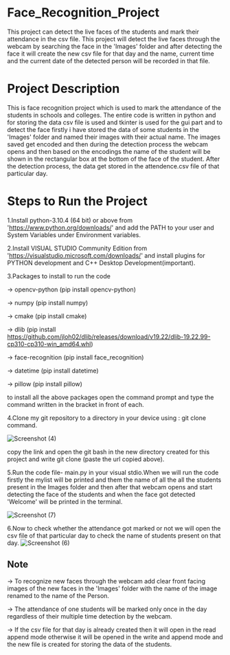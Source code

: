 # Face_Recognition_Project

This project can detect the live faces of the students and mark their attendance in the csv file.
This project will detect the live faces through the webcam by searching the face in the 'Images' folder and after detecting the face it will create the new csv file for that day and the name, current time and the current date of the detected person will be recorded in that file.

# Project Description

This is face recognition project which is used to mark the attendance of the students in schools and colleges. The entire code is written in python and for storing the data csv file is used and tkinter is used for the gui part and to detect the face firstly i have stored the data of some students in the 'Images' folder and named their images with their actual name. The images saved get encoded and then during the detection process the webcam opens and then based on the encodings the name of the student will be shown in the rectangular box at the bottom of the face of the student. After the detection process, the data get stored in the attendence.csv file of that particular day.

# Steps to Run the Project

1.Install python-3.10.4 (64 bit) or above from 'https://www.python.org/downloads/' and add the PATH to your user and System Variables under Environment variables.

2.Install VISUAL STUDIO Community Edition from 'https://visualstudio.microsoft.com/downloads/' and install plugins for PYTHON development and C++ Desktop Development(important).

3.Packages to install to run the code

  -> opencv-python  (pip install opencv-python)
  
  -> numpy  (pip install numpy)
  
  -> cmake  (pip install cmake)
  
  -> dlib   (pip install https://github.com/jloh02/dlib/releases/download/v19.22/dlib-19.22.99-cp310-cp310-win_amd64.whl)
  
  -> face-recognition  (pip install face_recognition)
  
  -> datetime   (pip install datetime)
  
  -> pillow     (pip install pillow)
  
to install all the above packages open the command prompt and type the command written in the bracket in front of each.
  
4.Clone my git repository to a directory in your device using : git clone command.


![Screenshot (4)](https://user-images.githubusercontent.com/87524185/170824495-3fed93a5-b6e3-4051-8cbb-6b98787212b3.png)
 
copy the link and open the git bash in the new directory created for this project and write git clone (paste the url copied above).


5.Run the code file- main.py in your visual stdio.When we will run the code firstly the mylist will be printed and them the name of all the all the students present in the Images folder and then after that webcam opens and start detecting the face of the students and when the face got detected 'Welcome' will be printed in the terminal.


![Screenshot (7)](https://user-images.githubusercontent.com/87524185/170825385-db5f5b00-0751-424d-a27c-969600b33052.png)


6.Now to check whether the attendance got marked or not we will open the csv file of that particular day to check the name of students present on that day.
![Screenshot (6)](https://user-images.githubusercontent.com/87524185/170825291-2d2b668b-6e89-44c1-9238-13e8ec416836.png)


## Note

-> To recognize new faces through the webcam add clear front facing images of the new faces in the 'Images' folder with the name of the image renamed to the name of the Person.

-> The attendance of one students will be marked only once in the day regardless of their multiple time detection by the webcam.

-> If the csv file for that day is already created then it will open in the read append mode otherwise it will be opened in the write and append mode and the new file is created for storing the data of the students.
